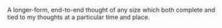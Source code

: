 A longer-form, end-to-end thought of any size which both complete and tied to my thoughts at a particular time and place.